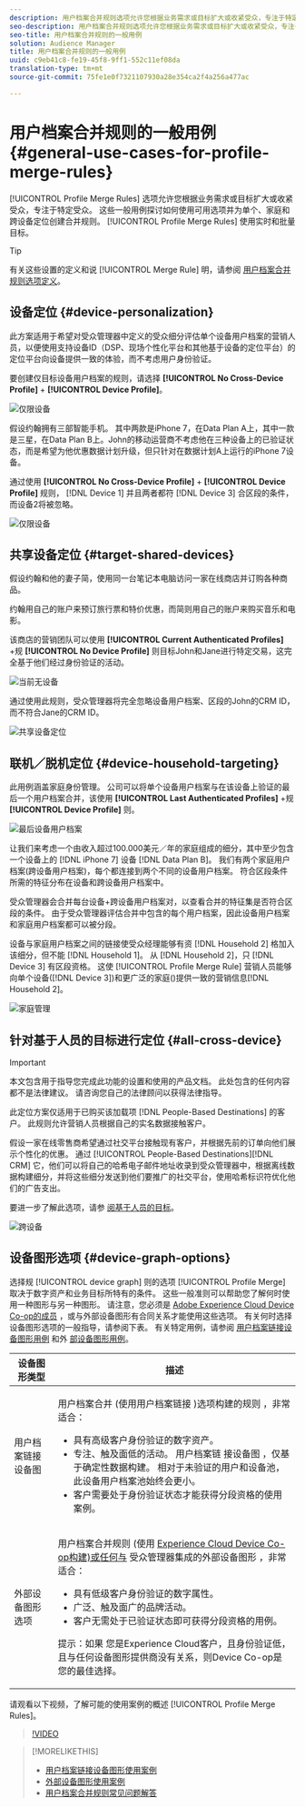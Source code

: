 ```yaml
---
description: 用户档案合并规则选项允许您根据业务需求或目标扩大或收紧受众，专注于特定受众。 这些一般用例探讨如何使用可用选项并为单个、家庭和跨设备定位创建合并规则。
seo-description: 用户档案合并规则选项允许您根据业务需求或目标扩大或收紧受众，专注于特定受众。 这些一般用例探讨如何使用可用选项并为单个、家庭和跨设备定位创建合并规则。
seo-title: 用户档案合并规则的一般用例
solution: Audience Manager
title: 用户档案合并规则的一般用例
uuid: c9eb41c8-fe19-45f8-9ff1-552c11ef08da
translation-type: tm+mt
source-git-commit: 75fe1e0f7321107930a28e354ca2f4a256a477ac

---
```



# 用户档案合并规则的一般用例 {#general-use-cases-for-profile-merge-rules}

[!UICONTROL Profile Merge Rules] 选项允许您根据业务需求或目标扩大或收紧受众，专注于特定受众。 这些一般用例探讨如何使用可用选项并为单个、家庭和跨设备定位创建合并规则。 [!UICONTROL Profile Merge Rules] 使用实时和批量目标。

>[!TIP]
>
>有关这些设置的定义和说 [!UICONTROL Merge Rule] 明，请参阅 [用户档案合并规则选项定义](merge-rule-definitions.md)。

## 设备定位 {#device-personalization}

此方案适用于希望对受众管理器中定义的受众细分评估单个设备用户档案的营销人员，以便使用支持设备ID（DSP、现场个性化平台和其他基于设备的定位平台）的定位平台向设备提供一致的体验，而不考虑用户身份验证。

要创建仅目标设备用户档案的规则，请选择 **[!UICONTROL No Cross-Device Profile]** + **[!UICONTROL Device Profile]**。

![仅限设备](assets/device-only.png)

假设约翰拥有三部智能手机。 其中两款是iPhone 7，在Data Plan A上，其中一款是三星，在Data Plan B上。John的移动运营商不考虑他在三种设备上的已验证状态，而是希望为他优惠数据计划升级，但只针对在数据计划A上运行的iPhone 7设备。

通过使用 **[!UICONTROL No Cross-Device Profile]** + **[!UICONTROL Device Profile]** 规则， [!DNL Device 1] 并且两者都符 [!DNL Device 3] 合区段的条件，而设备2将被忽略。

![仅限设备](assets/device-management.png)

## 共享设备定位 {#target-shared-devices}

假设约翰和他的妻子简，使用同一台笔记本电脑访问一家在线商店并订购各种商品。

约翰用自己的账户来预订旅行票和特价优惠，而简则用自己的账户来购买音乐和电影。

该商店的营销团队可以使用 **[!UICONTROL Current Authenticated Profiles]** +规 **[!UICONTROL No Device Profile]** 则目标John和Jane进行特定交易，这完全基于他们经过身份验证的活动。

![当前无设备](assets/current-no-device.png)

通过使用此规则，受众管理器将完全忽略设备用户档案、区段的John的CRM ID，而不符合Jane的CRM ID。

![共享设备定位](assets/shared-device-targeting.png)

## 联机／脱机定位 {#device-household-targeting}

此用例涵盖家庭身份管理。 公司可以将单个设备用户档案与在该设备上验证的最后一个用户档案合并，该使用 **[!UICONTROL Last Authenticated Profiles]** +规 **[!UICONTROL Device Profile]** 则。

![最后设备用户档案](assets/last-device-profile.png)

让我们来考虑一个由收入超过100.000美元／年的家庭组成的细分，其中至少包含一个设备上的 [!DNL iPhone 7] 设备 [!DNL Data Plan B]。 我们有两个家庭用户档案(跨设备用户档案)，每个都连接到两个不同的设备用户档案。 符合区段条件所需的特征分布在设备和跨设备用户档案中。

受众管理器会合并每台设备+跨设备用户档案对，以查看合并的特征集是否符合区段的条件。 由于受众管理器评估合并中包含的每个用户档案，因此设备用户档案和家庭用户档案都可以被分段。

设备与家庭用户档案之间的链接使受众经理能够有资 [!DNL Household 2] 格加入该细分，但不能 [!DNL Household 1]。 从 [!DNL Household 2]，只 [!DNL Device 3] 有区段资格。 这使 [!UICONTROL Profile Merge Rule] 营销人员能够向单个设备([!DNL Device 3])和更广泛的家庭()提供一致的营销信息[!DNL Household 2]。

![家庭管理](assets/household-management.png)

## 针对基于人员的目标进行定位 {#all-cross-device}

>[!IMPORTANT]
>
>本文包含用于指导您完成此功能的设置和使用的产品文档。 此处包含的任何内容都不是法律建议。 请咨询您自己的法律顾问以获得法律指导。

此定位方案仅适用于已购买该加载项 [!DNL People-Based Destinations] 的客户。 此规则允许营销人员根据自己的实名数据接触客户。

假设一家在线零售商希望通过社交平台接触现有客户，并根据先前的订单向他们展示个性化的优惠。 通过 [!UICONTROL People-Based Destinations][!DNL CRM] 它，他们可以将自己的哈希电子邮件地址收录到受众管理器中，根据离线数据构建细分，并将这些细分发送到他们要推广的社交平台，使用哈希标识符优化他们的广告支出。

要进一步了解此选项，请参 [阅基于人员的目标](../destinations/people-based-destinations-overview.md)。

![跨设备](assets/all-cross-device.png)

## 设备图形选项 {#device-graph-options}

选择规 [!UICONTROL device graph] 则的选项 [!UICONTROL Profile Merge] 取决于数字资产和业务目标所特有的条件。 这些一般准则可以帮助您了解何时使用一种图形与另一种图形。 请注意，您必须是 [Adobe Experience Cloud Device Co-op的成员](https://docs.adobe.com/content/help/en/device-co-op/using/home.html) ，或与外部设备图形有合同关系才能使用这些选项。 有关何时选择设备图形选项的一般指导，请参阅下表。 有关特定用例，请参阅 [用户档案链接设备图形用例](profile-link-use-case.md) 和外 [部设备图形用例](external-graph-use-cases.md)。

<table id="table_66D9152D4FF040A186003272D456625D"> 
 <thead> 
  <tr> 
   <th colname="col1" class="entry"> 设备图形类型 </th> 
   <th colname="col2" class="entry"> 描述 </th> 
  </tr>
 </thead>
 <tbody> 
  <tr> 
   <td colname="col1"> <p><span class="wintitle"> 用户档案链接设备图</span> </p> </td> 
   <td colname="col2"> <p><span class="wintitle"> 用户档案合并</span> (使用用户档案链接 <span class="wintitle"> )选项构建的规则</span> ，非常适合： </p> <p> 
     <ul id="ul_FF44FA894BB2448887C8EDA9C8407EF9"> 
      <li id="li_E22505210C664FE6A9AA7C61244B36DA">具有高级客户身份验证的数字资产。 </li> 
      <li id="li_BE7112EE611E4DEB95B5C0A2852BFA97">专注、触及面低的活动。 用户档案链 <span class="wintitle"> 接设备图</span> ，仅基于确定性数据构建。 相对于未验证的用户和设备池，此设备用户档案池始终会更小。 </li> 
      <li id="li_5FD9E936A72A4EFE80E694FA2E08E385">客户需要处于身份验证状态才能获得分段资格的使用案例。 </li> 
     </ul> </p> </td> 
  </tr> 
  <tr> 
   <td colname="col1"> <p>外部设备图形选项 </p> </td> 
   <td colname="col2"> <p><span class="wintitle"> 用户档案合并规则</span> (使用 <a href="https://marketing.adobe.com/resources/help/en_US/mcdc/" format="https" scope="external"> Experience Cloud Device Co-op构建)或任何与</a> 受众管理器集成的外部设备图形 <span class="keyword"></span> ，非常适合： </p> <p> 
     <ul id="ul_D76D773988604A619FA4A3BF37F910F0"> 
      <li id="li_969A0755A9E34CBEB2F7331C137B9A26">具有低级客户身份验证的数字属性。 </li> 
      <li id="li_AC78C8B4AD5340FFAC44FE851096C6A6">广泛、触及面广的品牌活动。 </li> 
      <li id="li_14AEC54CE34440889A3A36324EC6F497">客户无需处于已验证状态即可获得分段资格的用例。 </li> 
     </ul> </p> <p> <p>提示：如果 <span class="keyword"></span><span class="keyword"></span> 您是Experience Cloud客户，且身份验证低，且与任何设备图形提供商没有关系，则Device Co-op是您的最佳选择。 </p> </p> </td> 
  </tr> 
 </tbody> 
</table>

请观看以下视频，了解可能的使用案例的概述 [!UICONTROL Profile Merge Rules]。

>[!VIDEO](https://video.tv.adobe.com/v/28975/)

>[!MORELIKETHIS]
>
>* [用户档案链接设备图形使用案例](profile-link-use-case.md)
>* [外部设备图形使用案例](external-graph-use-cases.md)
>* [用户档案合并规则常见问题解答](../../faq/faq-profile-merge.md)

